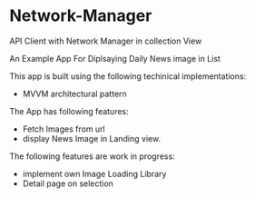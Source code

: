 # Network-Manager
API Client with Network Manager in collection View 

An Example App For Diplsaying Daily News image in List

This app is built using the following techinical implementations:

- MVVM architectural pattern

The App has following features:

- Fetch Images from url
- display News Image in Landing view.

The following features are work in progress:

- implement own Image Loading Library
- Detail page on selection
